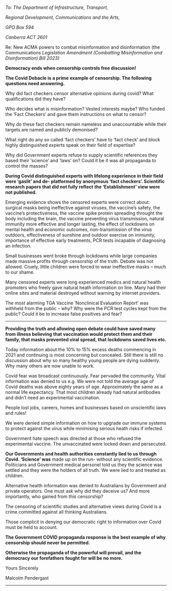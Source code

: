 _To: The Department of Infrastructure, Transport,_

_Regional Development, Communications and the Arts,_

_GPO Box 594_

_Canberra ACT 2601_

Re: New ACMA powers to combat misinformation and disinformation (the Communications
_Legislation Amendment (Combatting Misinformation and Disinformation) Bill 2023)_

**Democracy ends when censorship controls free discussion!**

**The Covid Debacle is a prime example of censorship. The following questions need answering.**

Why did fact checkers censor alternative opinions during covid? What qualifications did they have?

Who decides what is misinformation? Vested interests maybe? Who funded the ‘Fact Checkers’ and
gave them instructions on what to censor?

Why do these fact checkers remain nameless and unaccountable while their targets are named and
publicly demonised?

What right do any so called ‘fact checkers’ have to ‘fact check’ and block highly distinguished
experts speak on their field of expertise?

Why did Government experts refuse to supply scientific references they based their ‘science’ and
‘laws’ on? Could it be it was all propaganda to control the masses?

**During Covid distinguished experts with lifelong experience in their field were ‘gaslit’ and de-**
**platformed by anonymous ‘fact checkers’. Scientific research papers that did not fully reflect**
**the ‘Establishment’ view were not published.**

Emerging evidence shows the censored experts were correct about: surgical masks being ineffective
against viruses, the vaccine’s safety, the vaccine’s protectiveness, the vaccine spike protein
spreading throught the body including the brain, the vaccine preventing virus transmission, natural
immunity more effective and longer lasting, the effect of lockdowns on mental health and economic
outcomes, non-transmission of the virus outdoors, effectiveness of sunshine and outdoor exercise on
immunity, importance of effective early treatments, PCR tests incapable of diagnosing an infection.

Small businesses went broke through lockdowns while large companies made massive profits
through censorship of the truth. Debate was not allowed. Cruely, little children were forced to wear
ineffective masks – much to our shame.

Many censored experts were long experienced medics and natural health promoters who freely gave
natural heath information on line. Many had their online sites and material destroyed without
warning by internet providers.

The most alarming TGA Vaccine ‘Nonclinical Evaluation Report’ was withheld from the public –
why? Why were the PCR test cycles kept from the public? Could it be to increase false positives
and fear?


-----

**Providing the truth and allowing open debate could have saved many from illness believing**
**that vaccination would protect them and their family, that masks prevented viral spread, that**
**lockdowns saved lives etc.**

Today information about the 10% to 15% excess deaths commencing in 2021 and continuing is
most concerning but concealed. Still there is still no discussion about why so many healthy young
people are dying suddenly. Why many others are now unable to work.

Covid fear was broadcast continuously. Fear pervaded the community. Vital information was denied
to us e.g. We were not told the average age of Covid deaths was above eighty years of age.
Approximately the same as a normal life expectancy. That most children already had natural
antibodies and didn’t need an experimental vaccination.

People lost jobs, careers, homes and businesses based on unscientific laws and rules!

We were denied simple information on how to upgrade our immune systems to protect against the
virus while minimising serious heath risks if infected.

Government hate speech was directed at those who refused the experimental vaccine. The
unvaccinated were locked down and persecuted.

**Our Governments and health authorities constantly lied to us through Covid. ‘Science’ was**
made up on the run- without any scientific evidence. Politicians and Government medical personel
told us they the science was settled and they were the holders of all truth. We were lied to and
treated as children.

Alternative health information was denied to Australians by Government and private operators. One
must ask why did they deceive us? And more importantly, who gained from this censorship?

The censoring of scientific studies and alternative views during Covid is a crime committed against
all thinking Australians.

Those complicit in denying our democratic right to information over Covid must be held to account.

**The Government COVID propaganda response is the best example of why censorship should**
**never be permitted.**

**Otherwise the propaganda of the powerful will prevail, and the democracy our forefathers**
**fought for will be no more.**

Yours Sincerely

Malcolm Pendergast


-----

